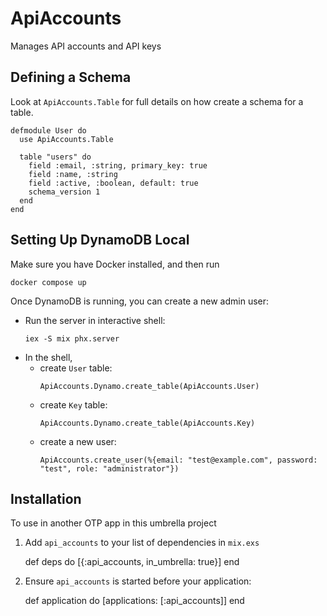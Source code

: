 # ApiAccounts

Manages API accounts and API keys

## Defining a Schema

Look at `ApiAccounts.Table` for full details on how create a schema for a table.

```
defmodule User do
  use ApiAccounts.Table

  table "users" do
    field :email, :string, primary_key: true
    field :name, :string
    field :active, :boolean, default: true
    schema_version 1
  end
end
```

## Setting Up DynamoDB Local

Make sure you have Docker installed, and then run

```shell
docker compose up
```

Once DynamoDB is running, you can create a new admin user:

* Run the server in interactive shell:
  ```
  iex -S mix phx.server
  ```
* In the shell,
  * create `User` table:
    ```
    ApiAccounts.Dynamo.create_table(ApiAccounts.User)
    ```
  * create `Key` table:
    ```
    ApiAccounts.Dynamo.create_table(ApiAccounts.Key)
    ```
  * create a new user:
    ```
    ApiAccounts.create_user(%{email: "test@example.com", password: "test", role: "administrator"})
    ```

## Installation

To use in another OTP app in this umbrella project

  1. Add `api_accounts` to your list of dependencies in `mix.exs`

        def deps do
          [{:api_accounts, in_umbrella: true}]
        end

  2. Ensure `api_accounts` is started before your application:

        def application do
          [applications: [:api_accounts]]
        end

